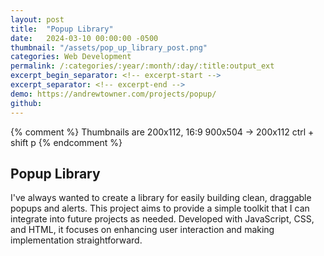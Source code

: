 ```yaml
---
layout: post
title:  "Popup Library"
date:   2024-03-10 00:00:00 -0500
thumbnail: "/assets/pop_up_library_post.png"
categories: Web Development
permalink: /:categories/:year/:month/:day/:title:output_ext
excerpt_begin_separator: <!-- excerpt-start -->
excerpt_separator: <!-- excerpt-end -->
demo: https://andrewtowner.com/projects/popup/
github:
---
```

{% comment %} 
    Thumbnails are 200x112, 16:9
    900x504 -> 200x112 ctrl + shift p
{% endcomment %}

## Popup Library
<!-- excerpt-start -->
I've always wanted to create a library for easily building clean, draggable popups and alerts. This project aims to provide a simple toolkit that I can integrate into future projects as needed. Developed with JavaScript, CSS, and HTML, it focuses on enhancing user interaction and making implementation straightforward.<!-- excerpt-end -->
